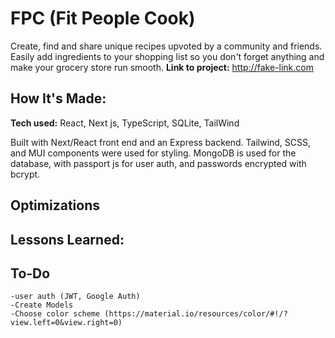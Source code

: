# FPC (Fit People Cook)

Create, find and share unique recipes upvoted by a community and friends. Easily add ingredients to your shopping list so you don't forget anything and make your grocery store run smooth.
**Link to project:** http://fake-link.com

<!-- ![alt tag](/aptiv.png) -->

## How It's Made:

**Tech used:** React, Next js, TypeScript, SQLite, TailWind

Built with Next/React front end and an Express backend. Tailwind, SCSS, and MUI components were used for styling. MongoDB is used for the database, with passport js for user auth, and passwords encrypted with bcrypt.

## Optimizations

## Lessons Learned:

## To-Do

    -user auth (JWT, Google Auth)
    -Create Models
    -Choose color scheme (https://material.io/resources/color/#!/?view.left=0&view.right=0)
